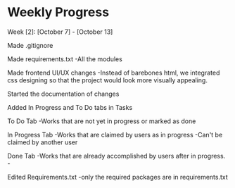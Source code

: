 # Weekly Progress

Week [2]: [October 7] - [October 13]

Made .gitignore


Made requirements.txt
    -All the modules 

Made frontend UI/UX changes
    -Instead of barebones html, we integrated css designing so that the project would look more visually appealing.

Started the documentation of changes   

Added In Progress and To Do tabs in Tasks

To Do Tab
    -Works that are not yet in progress or marked as done 

In Progress Tab
    -Works that are claimed by users as in progress
    -Can't be claimed by another user

Done Tab
    -Works that are already accomplished by users after in progress.
    -

Edited Requirements.txt
    -only the required packages are in requirements.txt